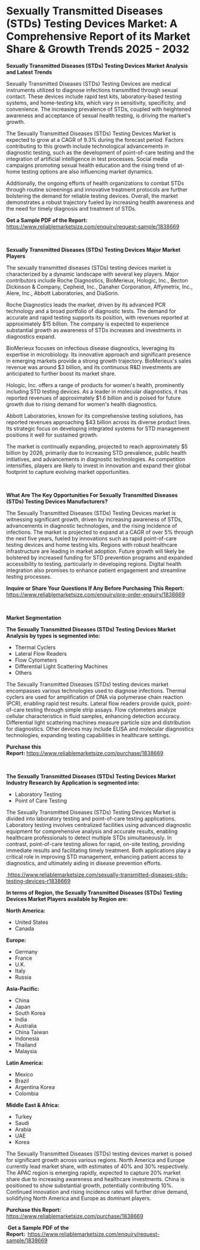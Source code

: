 <p><h1>Sexually Transmitted Diseases (STDs) Testing Devices Market: A Comprehensive Report of its Market Share & Growth Trends 2025 - 2032</h1></p><p><strong>Sexually Transmitted Diseases (STDs) Testing Devices Market Analysis and Latest Trends</strong></p>
<p><p>Sexually Transmitted Diseases (STDs) Testing Devices are medical instruments utilized to diagnose infections transmitted through sexual contact. These devices include rapid test kits, laboratory-based testing systems, and home-testing kits, which vary in sensitivity, specificity, and convenience. The increasing prevalence of STDs, coupled with heightened awareness and acceptance of sexual health testing, is driving the market's growth.</p><p>The Sexually Transmitted Diseases (STDs) Testing Devices Market is expected to grow at a CAGR of 9.3% during the forecast period. Factors contributing to this growth include technological advancements in diagnostic testing, such as the development of point-of-care testing and the integration of artificial intelligence in test processes. Social media campaigns promoting sexual health education and the rising trend of at-home testing options are also influencing market dynamics. </p><p>Additionally, the ongoing efforts of health organizations to combat STDs through routine screenings and innovative treatment protocols are further bolstering the demand for reliable testing devices. Overall, the market demonstrates a robust trajectory fueled by increasing health awareness and the need for timely diagnosis and treatment of STDs.</p></p>
<p><strong>Get a Sample PDF of the Report:&nbsp;</strong> <a href="https://www.reliablemarketsize.com/enquiry/request-sample/1838669?utm_campaign=2928&utm_medium=2&utm_source=Github&utm_content=ia&utm_term=14042025&utm_id=sexually-transmitted-diseases-stds-testing-devices">https://www.reliablemarketsize.com/enquiry/request-sample/1838669</a></p>
<p>&nbsp;</p>
<p><strong>Sexually Transmitted Diseases (STDs) Testing Devices Major Market Players</strong></p>
<p><p>The sexually transmitted diseases (STDs) testing devices market is characterized by a dynamic landscape with several key players. Major contributors include Roche Diagnostics, BioMerieux, Hologic, Inc., Becton Dickinson & Company, Cepheid, Inc., Danaher Corporation, Affymetrix, Inc., Alere, Inc., Abbott Laboratories, and DiaSorin. </p><p>Roche Diagnostics leads the market, driven by its advanced PCR technology and a broad portfolio of diagnostic tests. The demand for accurate and rapid testing supports its position, with revenues reported at approximately $15 billion. The company is expected to experience substantial growth as awareness of STDs increases and investments in diagnostics expand.</p><p>BioMerieux focuses on infectious disease diagnostics, leveraging its expertise in microbiology. Its innovative approach and significant presence in emerging markets provide a strong growth trajectory. BioMerieux's sales revenue was around $3 billion, and its continuous R&D investments are anticipated to further boost its market share.</p><p>Hologic, Inc. offers a range of products for women's health, prominently including STD testing devices. As a leader in molecular diagnostics, it has reported revenues of approximately $1.6 billion and is poised for future growth due to rising demand for women's health diagnostics.</p><p>Abbott Laboratories, known for its comprehensive testing solutions, has reported revenues approaching $43 billion across its diverse product lines. Its strategic focus on developing integrated systems for STD management positions it well for sustained growth.</p><p>The market is continually expanding, projected to reach approximately $5 billion by 2026, primarily due to increasing STD prevalence, public health initiatives, and advancements in diagnostic technologies. As competition intensifies, players are likely to invest in innovation and expand their global footprint to capture evolving market opportunities.</p></p>
<p>&nbsp;</p>
<p><strong>What Are The Key Opportunities For Sexually Transmitted Diseases (STDs) Testing Devices Manufacturers?</strong></p>
<p><p>The Sexually Transmitted Diseases (STDs) Testing Devices market is witnessing significant growth, driven by increasing awareness of STDs, advancements in diagnostic technologies, and the rising incidence of infections. The market is projected to expand at a CAGR of over 5% through the next five years, fueled by innovations such as rapid point-of-care testing devices and home testing kits. Regions with robust healthcare infrastructure are leading in market adoption. Future growth will likely be bolstered by increased funding for STD prevention programs and expanded accessibility to testing, particularly in developing regions. Digital health integration also promises to enhance patient engagement and streamline testing processes.</p></p>
<p><strong>Inquire or Share Your Questions If Any Before Purchasing This Report:</strong> <a href="https://www.reliablemarketsize.com/enquiry/pre-order-enquiry/1838669?utm_campaign=2928&utm_medium=2&utm_source=Github&utm_content=ia&utm_term=14042025&utm_id=sexually-transmitted-diseases-stds-testing-devices">https://www.reliablemarketsize.com/enquiry/pre-order-enquiry/1838669</a></p>
<p>&nbsp;</p>
<p><strong>Market Segmentation</strong></p>
<p><strong>The Sexually Transmitted Diseases (STDs) Testing Devices Market Analysis by types is segmented into:</strong></p>
<p><ul><li>Thermal Cyclers</li><li>Lateral Flow Readers</li><li>Flow Cytometers</li><li>Differential Light Scattering Machines</li><li>Others</li></ul></p>
<p><p>The Sexually Transmitted Diseases (STDs) testing devices market encompasses various technologies used to diagnose infections. Thermal cyclers are used for amplification of DNA via polymerase chain reaction (PCR), enabling rapid test results. Lateral flow readers provide quick, point-of-care testing through simple strip assays. Flow cytometers analyze cellular characteristics in fluid samples, enhancing detection accuracy. Differential light scattering machines measure particle size and distribution for diagnostics. Other devices may include ELISA and molecular diagnostics technologies, expanding testing capabilities in healthcare settings.</p></p>
<p><strong>Purchase this Report:&nbsp;</strong><a href="https://www.reliablemarketsize.com/purchase/1838669?utm_campaign=2928&utm_medium=2&utm_source=Github&utm_content=ia&utm_term=14042025&utm_id=sexually-transmitted-diseases-stds-testing-devices">https://www.reliablemarketsize.com/purchase/1838669</a></p>
<p>&nbsp;</p>
<p><strong>The Sexually Transmitted Diseases (STDs) Testing Devices Market Industry Research by Application is segmented into:</strong></p>
<p><ul><li>Laboratory Testing</li><li>Point of Care Testing</li></ul></p>
<p><p>The Sexually Transmitted Diseases (STDs) Testing Devices Market is divided into laboratory testing and point-of-care testing applications. Laboratory testing involves centralized facilities using advanced diagnostic equipment for comprehensive analysis and accurate results, enabling healthcare professionals to detect multiple STDs simultaneously. In contrast, point-of-care testing allows for rapid, on-site testing, providing immediate results and facilitating timely treatment. Both applications play a critical role in improving STD management, enhancing patient access to diagnostics, and ultimately aiding in disease prevention efforts.</p></p>
<p><a href="https://www.reliablemarketsize.com/sexually-transmitted-diseases-stds-testing-devices-r1838669?utm_campaign=2928&utm_medium=2&utm_source=Github&utm_content=ia&utm_term=14042025&utm_id=sexually-transmitted-diseases-stds-testing-devices">&nbsp;https://www.reliablemarketsize.com/sexually-transmitted-diseases-stds-testing-devices-r1838669</a></p>
<p><strong>In terms of Region, the Sexually Transmitted Diseases (STDs) Testing Devices Market Players available by Region are:</strong></p>
<p>
    <p> <strong> North America: </strong>
        <ul>
            <li>United States</li>
            <li>Canada</li>
        </ul>
        </p> 
    <p> <strong> Europe: </strong>
        <ul>
            <li>Germany</li>
            <li>France</li>
            <li>U.K.</li>
            <li>Italy</li>
            <li>Russia</li>
        </ul>
        </p> 
    <p> <strong> Asia-Pacific: </strong>
        <ul>
            <li>China</li>
            <li>Japan</li>
            <li>South Korea</li>
            <li>India</li>
            <li>Australia</li>
            <li>China Taiwan</li>
            <li>Indonesia</li>
            <li>Thailand</li>
            <li>Malaysia</li>
        </ul>
        </p> 
    <p> <strong> Latin America: </strong>
        <ul>
            <li>Mexico</li>
            <li>Brazil</li>
            <li>Argentina Korea</li>
            <li>Colombia</li>
        </ul>
        </p> 
    <p> <strong> Middle East & Africa: </strong>
        <ul>
            <li>Turkey</li>
            <li>Saudi</li>
            <li>Arabia</li>
            <li>UAE</li>
            <li>Korea</li>
        </ul>
    </p>
    </p>
<p><p>The Sexually Transmitted Diseases (STDs) testing devices market is poised for significant growth across various regions. North America and Europe currently lead market share, with estimates of 40% and 30% respectively. The APAC region is emerging rapidly, expected to capture 20% market share due to increasing awareness and healthcare investments. China is positioned to show substantial growth, potentially contributing 10%. Continued innovation and rising incidence rates will further drive demand, solidifying North America and Europe as dominant players.</p></p>
<p><strong>Purchase this Report: </strong><a href="https://www.reliablemarketsize.com/purchase/1838669?utm_campaign=2928&utm_medium=2&utm_source=Github&utm_content=ia&utm_term=14042025&utm_id=sexually-transmitted-diseases-stds-testing-devices">https://www.reliablemarketsize.com/purchase/1838669</a></p>
<p>&nbsp;<strong>Get a Sample PDF of the Report:&nbsp;&nbsp;</strong><a href="https://www.reliablemarketsize.com/enquiry/request-sample/1838669?utm_campaign=2928&utm_medium=2&utm_source=Github&utm_content=ia&utm_term=14042025&utm_id=sexually-transmitted-diseases-stds-testing-devices">https://www.reliablemarketsize.com/enquiry/request-sample/1838669</a></p>
<p><strong></strong></p>
<p><p></p><p></p><p></p></p>